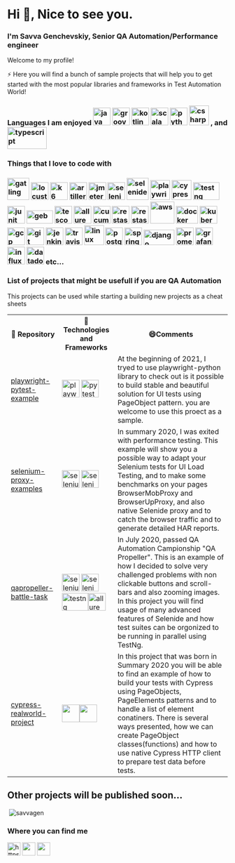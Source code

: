 <h1>Hi 👋, Nice to see you.</h1>
<h3 align="left">I'm Savva Genchevskiy, Senior QA Automation/Performance engineer</h3>

Welcome to my profile!

⚡ Here you will find a bunch of sample projects that will help you to get started with the most popular libraries and frameworks in Test Automation World!


<h3>Languages I am enjoyed 
<img src="https://49012036slamettriyanto.files.wordpress.com/2012/07/java.jpg" width="40" height="40" alt="java"/>
<img src="https://susudev.com/wp-content/uploads/2018/06/groovy1.png" width="40" height="40" alt="groovy"/>
<img src="https://upload.wikimedia.org/wikipedia/commons/thumb/0/06/Kotlin_Icon.svg/2048px-Kotlin_Icon.svg.png" width="40" height="40" alt="kotlin"/>
<img src="https://habrastorage.org/getpro/habr/upload_files/b51/358/401/b513584015f9ef41bfab3c7c93ba6a11.png?v=1" alt="scala" width="40" height="40"/>
<img src="https://media.tproger.ru/uploads/2021/05/python-cover-icon-original.png" width="40" height="40" alt="python" /> 
<img src="https://cdn.icon-icons.com/icons2/2415/PNG/512/csharp_original_logo_icon_146578.png" alt="csharp" width="45" height="45"/>
, and
<img src="https://formazione.fabiobiondi.io/static/d9774b95d116ad09e29a7022a624af33/647de/typescript.png" alt="typescript" width="90" height="50"/>
</h3>


<h3>Things that I love to code with<h3>
<p>
<img src="https://alexandreesl.files.wordpress.com/2020/02/gatling.png" alt="gatling" width="50" height="50"/>
<img src="https://miro.medium.com/max/500/1*iHbPgMP5K4WWaP2RDBD37w.png" alt="locust" width="40" height="40"/>
<img src="https://upload.wikimedia.org/wikipedia/commons/e/ef/K6-logo.svg" alt="k6" width="40" height="40"/>
<img src="https://avatars.githubusercontent.com/u/12608521?s=280&v=4" alt="artillery" width="40" height="40"/>
<img src="https://blog.kakaocdn.net/dn/D8ZgV/btq7PMaerdE/8kZ5skAXxjpGsSe4WODhYK/img.png" alt="jmeter" width="40" height="40"/>
<img src="https://encrypted-tbn0.gstatic.com/images?q=tbn%3AANd9GcSbceG6BBP9VpjOERyc3dgsNc2Xyehjkm7xsA&usqp=CAU" alt="selenium" width="40" height="40"/>
<img src="https://sdcast.ksdaemon.ru/wp-content/uploads/2017/03/selenide-logo-big.png" alt="selenide" width="50" height="50"/>
<img src="https://img.stackshare.io/service/11955/default_48baa40615243f437bc3b182e62ddfe0290fca4b.png" alt="playwright" width="45" height="45"/>
<img src="https://media-exp1.licdn.com/dms/image/C4E0BAQGhE8jNwjlc3w/company-logo_200_200/0/1554836371931?e=2159024400&v=beta&t=tQbdczcJ9C9g1pggtEXpC5CQgaFxCZn_d3CAOyeWWDU" alt="cypress" width="45" height="45"/>
<img src="https://automated-testing.info/uploads/default/original/2X/4/49950f4112bb39e094016e7d7be7c84aec415f24.png"alt="testng" width="60" height="40"/>
<img src="https://miro.medium.com/max/400/1*MR-bbhz8fQD5Na-GBGm9lA.png" alt="junit" width="40" height="40"/>
<img src="https://gebish.org/images/logo.png" alt="geb" width="60" height="30"/>
<img src="https://d33wubrfki0l68.cloudfront.net/13c9a4b570398ec611da4ec48085caaa48c5f2d2/39fb0/logo.svg" alt="tescont" width="40" height="40"/>
<img src="https://avatars2.githubusercontent.com/u/5879127?s=280&v=4" alt="allure" width="40" height="40"/>
<img src="https://encrypted-tbn0.gstatic.com/images?q=tbn%3AANd9GcSEFmhHvn6WRbl6XiePY_uQHBbVZUzRytIuQA&usqp=CAU" alt="cucumber" width="40" height="40"/>
<img src="https://avatars0.githubusercontent.com/u/19369327?s=400&v=4" alt="restassured" width="40" height="40"/>
<img src="https://avatars1.githubusercontent.com/u/2678858?s=280&v=4" alt="restassured" width="40" height="40"/>
<img src="https://img.icons8.com/color/452/amazon-web-services.png" alt="aws" width="55" height="50"/>
<img src="https://www.underworldcode.org/content/images/size/w600/2020/08/Moby-logo-1.png" alt="docker" width="50" height="40"/>
<img src="https://www.vectorlogo.zone/logos/kubernetes/kubernetes-icon.svg" alt="kubernetes" width="40" height="40"/>
<img src="https://www.vectorlogo.zone/logos/google_cloud/google_cloud-icon.svg" alt="gcp" width="40" height="40"/> 
<img src="https://www.vectorlogo.zone/logos/git-scm/git-scm-icon.svg" alt="git" width="40" height="40"/>
<img src="https://www.vectorlogo.zone/logos/jenkins/jenkins-icon.svg" alt="jenkins" width="40" height="40"/>
<img src="https://a.slack-edge.com/80588/img/services/travis_512.png" alt="travis" width="40" height="40"/>
<img src="https://i.pinimg.com/originals/c7/b8/11/c7b8113247fecd83bd9b5ed5bd3f34d5.png" alt="linux" width="45" height="45"/> 
<img src="https://upload.wikimedia.org/wikipedia/commons/thumb/2/29/Postgresql_elephant.svg/1200px-Postgresql_elephant.svg.png" alt="postgresql" width="40" height="40"/>
<img src="https://www.vectorlogo.zone/logos/springio/springio-icon.svg" alt="spring" width="40" height="40"/>
<img src="https://upload.wikimedia.org/wikipedia/commons/thumb/7/75/Django_logo.svg/1200px-Django_logo.svg.png" alt="django" width="70" height="35"/>
<img src="https://upload.wikimedia.org/wikipedia/commons/thumb/3/38/Prometheus_software_logo.svg/2066px-Prometheus_software_logo.svg.png" alt="prometheus" width="40" height="40"/>
<img src="https://pbs.twimg.com/media/EV5M_Y1WAAAzXp-.png" alt="grafana" width="40" height="40"/>
<img src="https://dashboard.snapcraft.io/site_media/appmedia/2020/07/influxdata-logo--symbol--pool-alpha-small.png" alt="influx" width="40" height="40"/>
<img src="https://play-lh.googleusercontent.com/ZDKxXNpI0kF_9KnCzb6hPABB_GofcymUP7Er5z1NMtUKogBfA4XpYc8Lc9r8xOou0QtH" width="40" height="40" alt="datadog">
etc...
</p>



 ### List of projects that might be usefull if you are QA Automation
 This projects can be used while starting a building new projects as a cheat sheets
<table>
    <tr>
        <th> 🎁 Repository </th>
        <th> 🚀 Technologies and Frameworks </th>
        <th> 😄Comments </th>
    </tr>
    <tr>
        <td>
        <a href="https://github.com/savvagen/playwright-pytest-example">playwright-pytest-example</a></td>
        <td>
        <img src="https://img.stackshare.io/service/11955/default_48baa40615243f437bc3b182e62ddfe0290fca4b.png" alt="playwright" width="40" height="40"/>
        <img src="https://content.nexza.com/stack-items/pytest.c0a818de.png" alt="pytest" width="40" height="40"/>
        </td>
        <td>At the beginning of 2021, I tryed to use playwright-python library to check out is it possible to build stable and beautiful solution for UI tests using PageObject pattern. you are welcome to use this proect as a sample.</td>
    </tr>
    <tr>
        <td><a href="https://github.com/savvagen/selenium-proxy-examples">selenium-proxy-examples</a></td>
        <td><img src="https://encrypted-tbn0.gstatic.com/images?q=tbn%3AANd9GcSbceG6BBP9VpjOERyc3dgsNc2Xyehjkm7xsA&usqp=CAU" alt="selenium" width="40" height="40"/>
<img src="https://sdcast.ksdaemon.ru/wp-content/uploads/2017/03/selenide-logo-big.png" alt="selenide" width="40" height="40" alt="selenide"/></td>
        <td>In summary 2020, I was exited with performance testing. This example will show you a possible way to adapt your Selenium tests for UI Load Testing, and to make some benchmarks on your pages BrowserMobProxy and BrowserUpProxy, and also native Selenide proxy and to catch the browser traffic and to generate detailed HAR reports.</td>
    </tr>
    <tr>
        <td><a href="https://github.com/savvagen/qapropeller-battle-task">qapropeller-battle-task</a></td>
        <td><img src="https://encrypted-tbn0.gstatic.com/images?q=tbn%3AANd9GcSbceG6BBP9VpjOERyc3dgsNc2Xyehjkm7xsA&usqp=CAU" alt="selenium" width="40" height="40"/>
<img src="https://sdcast.ksdaemon.ru/wp-content/uploads/2017/03/selenide-logo-big.png" alt="selenide" width="40" height="40" alt="selenide"/><img src="https://automated-testing.info/uploads/default/original/2X/4/49950f4112bb39e094016e7d7be7c84aec415f24.png"alt="testng" width="60" height="40"/><img src="https://avatars2.githubusercontent.com/u/5879127?s=280&v=4"alt="allure" width="40" height="40"/></td>
        <td>In July 2020, passed QA Automation Campionship "QA Propeller". This is an example of how I decided to solve very challenged problems with non clickable buttons and scroll-bars and also zooming images. In this project you will find usage of many advanced features of Selenide and how test suites can be orgonized to be running in parallel using TestNg.</td>
    </tr>
    <tr>
        <td><a href="https://github.com/savvagen/cypress-realworld-project">cypress-realworld-project</a></td>
        <td><img src="https://pbs.twimg.com/profile_images/1044345247440896001/pXI1GDHW_400x400.jpg" width="40" height="40"/><img src="https://avatars2.githubusercontent.com/u/8770005?s=400&v=4" width="40" height="40"/></td>
        <td>In this project that was born in Summary 2020 you will be able to find an example of how to build your tests with Cypress using PageObjects, PageElements patterns and to handle a list of element conatiners. There is several ways presented, how we can create PageObject classes(functions) and how to use native Cypress HTTP client to prepare test data before tests.</td>
    </tr>
    <!-- <tr>
        <td><a></a></td>
        <td></td>
        <td></td>
    </tr> -->
</table>
<h2>Other projects will be published soon...</h2>



 <p>&nbsp;<img align="center" src="https://github-readme-stats.vercel.app/api?username=savvagen&show_icons=true" alt="savvagen"/></p>




<h3>Where you can find me</h3>
<p align="left">
<a href="https://linkedin.com/in/https://www.linkedin.com/in/savva-genchevskiy-231947121/" target="blank"><img align="center" src="https://cdn.jsdelivr.net/npm/simple-icons@3.0.1/icons/linkedin.svg" alt="https://www.linkedin.com/in/savva-genchevskiy-231947121/" height="30" width="30" /></a>
<a href="https://drive.google.com/file/d/1JH6ln3SW_zppHeIxVs5_Eh1hrvDrDGcm/view?usp=sharing"><img align="center" src="https://cdn.iconscout.com/icon/premium/png-256-thumb/download-resume-2-549340.png" height="30" width="30"></a>
<a href="https://gitlab.com/savva.gench"><img align="center" src="https://cdn4.iconfinder.com/data/icons/logos-brands-5/24/gitlab-512.png" height="30" width="30"></a>
</p>

